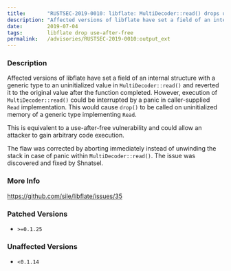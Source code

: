 ```yaml
---
title:       "RUSTSEC-2019-0010: libflate: MultiDecoder::read() drops uninitialized memory of arbitrary type on panic in client code"
description: "Affected versions of libflate have set a field of an internal structure with a generic type to an uninitialized value in MultiDecoderread and reverted it to the original value after the function completed. However, execution of MultiDecoderread could be interrupted by a panic in callersupplied Read implementation. This would cause drop to be called on uninitialized memory of a generic type implementing Read. This is equivalent to a useafterfree vulnerability and could allow an attacker to gain arbitrary code execution. The flaw was corrected by aborting immediately instead of unwinding the stack in case of panic within MultiDecoderread. The issue was discovered and fixed by Shnatsel."
date:        2019-07-04
tags:        libflate drop use-after-free
permalink:   /advisories/RUSTSEC-2019-0010:output_ext
---
```


### Description

Affected versions of libflate have set a field of an internal structure with a generic type to an uninitialized value in `MultiDecoder::read()` and reverted it to the original value after the function completed. However, execution of `MultiDecoder::read()` could be interrupted by a panic in caller-supplied `Read` implementation. This would cause `drop()` to be called on uninitialized memory of a generic type implementing `Read`.

This is equivalent to a use-after-free vulnerability and could allow an attacker to gain arbitrary code execution.

The flaw was corrected by aborting immediately instead of unwinding the stack in case of panic within `MultiDecoder::read()`. The issue was discovered and fixed by Shnatsel.

### More Info

<https://github.com/sile/libflate/issues/35>

### Patched Versions

- `>=0.1.25`



### Unaffected Versions

- `<0.1.14`
